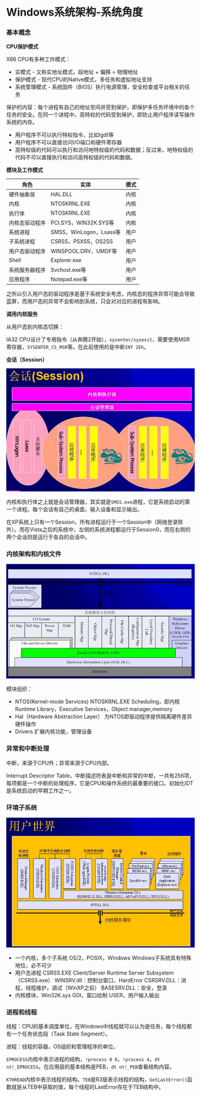 
# Windows系统架构-系统角度 #

### 基本概念 ###

**CPU保护模式**

X86 CPU有多种工作模式：

* 实模式 - 又称实地址模式，段地址 + 偏移 = 物理地址
* 保护模式 - 现代CPU的Native模式，多任务和虚拟地址支持
* 系统管理模式 - 系统固件（BIOS）执行电源管理，安全检查或平台相关的任务

保护的内容：每个进程有自己的地址空间并受到保护，即保护多任务环境中的各个任务的安全。在同一个进程中，高特权的代码受到保护，即防止用户程序读写操作系统的内存。

* 用户程序不可以执行特权指令，比如lgdt等
* 用户程序不可以直接访问I/O端口和硬件寄存器
* 高特权级的代码可以执行和访问地特权级的代码和数据；反过来，地特权级的代码不可以直接执行和访问高特权级的代码和数据。

**模块及工作模式**

| 角色| 实体 | 模式 |
|-----|-----|------|
| 硬件抽象层 | HAL.DLL | 内核 |
| 内核 | NTOSKRNL.EXE | 内核 |
| 执行体 | NTOSKRNL.EXE | 内核 |
| 内核态驱动程序 | PCI.SYS，WIN32K.SYS等| 内核 |
| 系统进程 | SMSS，WinLogon，Lsass等 | 用户 |
| 子系统进程 | CSRSS，PSXSS，OS2SS | 用户 |
| 用户态驱动程序 | WINSPOOL.DRV，UMDF等 | 用户 |
| Shell | Explorer.exe | 用户 |
| 系统服务器程序 | Svchost.exe等 | 用户 |
| 应用程序 | Notepad.exe等 | 用户|

之所以引入用户态的驱动程序是基于系统安全考虑，内核态的程序异常可能会导致蓝屏，而用户态的异常不会影响到系统，只会对对应的进程有影响。

**调用内核服务**

从用户态到内核态切换：

IA32 CPU设计了专用指令（从奔腾2开始），`sysenter/sysexit`，需要使用MSR寄存器，`SYSENTER_CS_MSR`等。在此前使用的是中断`INT 2Eh`。

**会话（Session）**

![会话结构](./2019-03-01-Windows-System-Perspective-Session-Manager.jpg)

内核和执行体之上就是会话管理器，其实就是`SMSS.exe`进程，它是系统启动的第一个进程。每个会话有自己的桌面，输入设备和显示输出。

在XP系统上只有一个Session，所有进程运行于一个Session中（网络登录除外）。而在Vista之后的系统中，左侧的系统进程都运行于Session0，而在右侧的两个会话则是运行于各自的会话中。

### 内核架构和内核文件 ###

![内核架构概览](./2019-03-01-Windows-System-Perspective-Kernel-Architechture.jpg)

模块组织：

* NTOS(Kernel-mode Services)
	NTOSKRNL.EXE
    Scheduling，即内核
    Runtime Library，Executive Services，Object manager,memory
* Hal（Hardware Abstraction Layer）
	为NTOS即驱动程序提供隔离硬件差异
    硬件操作
* Drivers
	扩展内核功能，管理设备

### 异常和中断处理 ###

中断，来源于CPU外；异常来源于CPU内部。

Interrupt Descriptor Table，中断描述符表是中断和异常的中枢，一共有256项，每项都是一个中断的处理程序，它是CPU和操作系统的最重要的接口。初始化IDT是系统启动的早期工作之一。

### 环境子系统 ###

![用户世界简图](./2019-03-01-Windows-System-Perspective-User-Mode-World.jpg)

* 一个内核，多个子系统
	OS/2，POSIX，Windows
    Windows子系统具有特殊地位，必不可少
* 用户态进程 CSRSS.EXE
	Client/Server Runtime Server Subsystem（CSRSS.exe）
    WINSRV.dll：控制台窗口，HardError
    CSRSRV.DLL：进程，线程维护，调试（WinXP之前）
    BASESRV.DLL：安全，登录
* 内核模块，Win32K.sys
	GDI，窗口绘制
    USER，用户输入输出

### 进程和线程 ###

线程：CPU的基本调度单位，在Windows中线程就可以认为是任务，每个线程都有一个任务状态段（Task State Segment）。

进程：线程的容器，OS组织和管理程序的单位。

`EPROCESS`内核中表示进程的结构，`!process 0 0`，`!process 4`，`dt nt!_EPROCESS`。在应用层的基本结构是PEB，`dt nt!_PEB`查看结构内容。

`KTHREAD`内核中表示线程的结构。`TEB`是R3层表示线程的结构，`GetLastError()`函数就是从TEB中获取的值，每个线程的LastError存在于TEB结构中。

